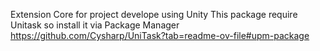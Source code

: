 Extension Core for project develope using Unity
This package require Unitask so install it via Package Manager
https://github.com/Cysharp/UniTask?tab=readme-ov-file#upm-package 